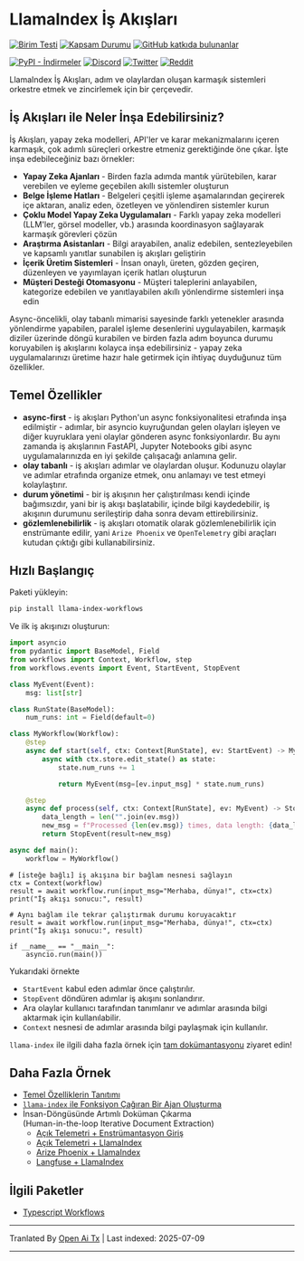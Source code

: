 # LlamaIndex İş Akışları

[![Birim Testi](https://github.com/run-llama/workflows/actions/workflows/test.yml/badge.svg)](https://github.com/run-llama/workflows/actions/workflows/test.yml)
[![Kapsam Durumu](https://coveralls.io/repos/github/run-llama/workflows/badge.svg?branch=main)](https://coveralls.io/github/run-llama/workflows?branch=main)
[![GitHub katkıda bulunanlar](https://img.shields.io/github/contributors/run-llama/workflows)](https://github.com/run-llama/llama-index-workflows/graphs/contributors)


[![PyPI - İndirmeler](https://img.shields.io/pypi/dm/llama-index-workflows)](https://pypi.org/project/llama-index-workflows/)
[![Discord](https://img.shields.io/discord/1059199217496772688)](https://discord.gg/dGcwcsnxhU)
[![Twitter](https://img.shields.io/twitter/follow/llama_index)](https://x.com/llama_index)
[![Reddit](https://img.shields.io/reddit/subreddit-subscribers/LlamaIndex?style=plastic&logo=reddit&label=r%2FLlamaIndex&labelColor=white)](https://www.reddit.com/r/LlamaIndex/)

LlamaIndex İş Akışları, adım ve olaylardan oluşan karmaşık sistemleri orkestre etmek ve zincirlemek için bir çerçevedir.

## İş Akışları ile Neler İnşa Edebilirsiniz?

İş Akışları, yapay zeka modelleri, API'ler ve karar mekanizmalarını içeren karmaşık, çok adımlı süreçleri orkestre etmeniz gerektiğinde öne çıkar. İşte inşa edebileceğiniz bazı örnekler:

- **Yapay Zeka Ajanları** - Birden fazla adımda mantık yürütebilen, karar verebilen ve eyleme geçebilen akıllı sistemler oluşturun
- **Belge İşleme Hatları** - Belgeleri çeşitli işleme aşamalarından geçirerek içe aktaran, analiz eden, özetleyen ve yönlendiren sistemler kurun
- **Çoklu Model Yapay Zeka Uygulamaları** - Farklı yapay zeka modelleri (LLM'ler, görsel modeller, vb.) arasında koordinasyon sağlayarak karmaşık görevleri çözün
- **Araştırma Asistanları** - Bilgi arayabilen, analiz edebilen, sentezleyebilen ve kapsamlı yanıtlar sunabilen iş akışları geliştirin
- **İçerik Üretim Sistemleri** - İnsan onaylı, üreten, gözden geçiren, düzenleyen ve yayımlayan içerik hatları oluşturun
- **Müşteri Desteği Otomasyonu** - Müşteri taleplerini anlayabilen, kategorize edebilen ve yanıtlayabilen akıllı yönlendirme sistemleri inşa edin

Async-öncelikli, olay tabanlı mimarisi sayesinde farklı yetenekler arasında yönlendirme yapabilen, paralel işleme desenlerini uygulayabilen, karmaşık diziler üzerinde döngü kurabilen ve birden fazla adım boyunca durumu koruyabilen iş akışlarını kolayca inşa edebilirsiniz - yapay zeka uygulamalarınızı üretime hazır hale getirmek için ihtiyaç duyduğunuz tüm özellikler.
## Temel Özellikler

- **async-first** - iş akışları Python'un async fonksiyonalitesi etrafında inşa edilmiştir - adımlar, bir asyncio kuyruğundan gelen olayları işleyen ve diğer kuyruklara yeni olaylar gönderen async fonksiyonlardır. Bu aynı zamanda iş akışlarının FastAPI, Jupyter Notebooks gibi async uygulamalarınızda en iyi şekilde çalışacağı anlamına gelir.
- **olay tabanlı** - iş akışları adımlar ve olaylardan oluşur. Kodunuzu olaylar ve adımlar etrafında organize etmek, onu anlamayı ve test etmeyi kolaylaştırır.
- **durum yönetimi** - bir iş akışının her çalıştırılması kendi içinde bağımsızdır, yani bir iş akışı başlatabilir, içinde bilgi kaydedebilir, iş akışının durumunu serileştirip daha sonra devam ettirebilirsiniz.
- **gözlemlenebilirlik** - iş akışları otomatik olarak gözlemlenebilirlik için enstrümante edilir, yani `Arize Phoenix` ve `OpenTelemetry` gibi araçları kutudan çıktığı gibi kullanabilirsiniz.

## Hızlı Başlangıç

Paketi yükleyin:

```bash
pip install llama-index-workflows
```

Ve ilk iş akışınızı oluşturun:

```python
import asyncio
from pydantic import BaseModel, Field
from workflows import Context, Workflow, step
from workflows.events import Event, StartEvent, StopEvent

class MyEvent(Event):
    msg: list[str]

class RunState(BaseModel):
    num_runs: int = Field(default=0)

class MyWorkflow(Workflow):
    @step
    async def start(self, ctx: Context[RunState], ev: StartEvent) -> MyEvent:
        async with ctx.store.edit_state() as state:
            state.num_runs += 1

            return MyEvent(msg=[ev.input_msg] * state.num_runs)

    @step
    async def process(self, ctx: Context[RunState], ev: MyEvent) -> StopEvent:
        data_length = len("".join(ev.msg))
        new_msg = f"Processed {len(ev.msg)} times, data length: {data_length}"
        return StopEvent(result=new_msg)

async def main():
    workflow = MyWorkflow()
```
```
# [isteğe bağlı] iş akışına bir bağlam nesnesi sağlayın
ctx = Context(workflow)
result = await workflow.run(input_msg="Merhaba, dünya!", ctx=ctx)
print("İş akışı sonucu:", result)

# Aynı bağlam ile tekrar çalıştırmak durumu koruyacaktır
result = await workflow.run(input_msg="Merhaba, dünya!", ctx=ctx)
print("İş akışı sonucu:", result)

if __name__ == "__main__":
    asyncio.run(main())
```

Yukarıdaki örnekte
- `StartEvent` kabul eden adımlar önce çalıştırılır.
- `StopEvent` döndüren adımlar iş akışını sonlandırır.
- Ara olaylar kullanıcı tarafından tanımlanır ve adımlar arasında bilgi aktarmak için kullanılabilir.
- `Context` nesnesi de adımlar arasında bilgi paylaşmak için kullanılır.

`llama-index` ile ilgili daha fazla örnek için [tam dokümantasyonu](https://docs.llamaindex.ai/en/stable/understanding/workflows/) ziyaret edin!

## Daha Fazla Örnek

- [Temel Özelliklerin Tanıtımı](https://raw.githubusercontent.com/run-llama/workflows-py/main/./examples/feature_walkthrough.ipynb)
- [`llama-index` ile Fonksiyon Çağıran Bir Ajan Oluşturma](https://raw.githubusercontent.com/run-llama/workflows-py/main/./examples/agent.ipynb)
- İnsan-Döngüsünde Artımlı Doküman Çıkarma  
  (Human-in-the-loop Iterative Document Extraction)
  - [Açık Telemetri + Enstrümantasyon Giriş](https://raw.githubusercontent.com/run-llama/workflows-py/main/./examples/observability/workflows_observability_pt1.ipynb)
  - [Açık Telemetri + LlamaIndex](https://raw.githubusercontent.com/run-llama/workflows-py/main/./examples/observability/workflows_observability_pt2.ipynb)
  - [Arize Phoenix + LlamaIndex](https://raw.githubusercontent.com/run-llama/workflows-py/main/./examples/observability/workflows_observablitiy_arize_phoenix.ipynb)
  - [Langfuse + LlamaIndex](https://raw.githubusercontent.com/run-llama/workflows-py/main/./examples/observability/workflows_observablitiy_langfuse.ipynb)

## İlgili Paketler

- [Typescript Workflows](https://github.com/run-llama/workflows-ts)


---

Tranlated By [Open Ai Tx](https://github.com/OpenAiTx/OpenAiTx) | Last indexed: 2025-07-09

---
